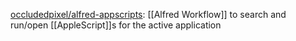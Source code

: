 


[occludedpixel/alfred-appscripts](https://github.com/occludedpixel/alfred-appscripts): [[Alfred Workflow]] to search and run/open [[AppleScript]]s for the active application








